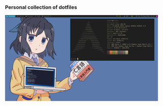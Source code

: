 ### Personal collection of dotfiles

![desktop](https://raw.githubusercontent.com/488Ques/dotfiles/master/desktop.png)
